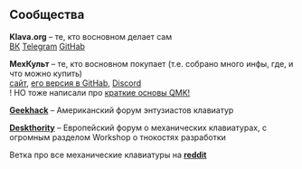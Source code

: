 
## Сообщества

**Klava.org** – те, кто восновном делает сам  
[ВК](https://vk.com/klavaorg) [Telegram](https://telegram.me/klavaorgwork) [GitHab](https://github.com/klavarog)

**МехКульт** – те, кто восновном покупает
(т.е. собрано много инфы, где, и что можно купить)  
[сайт](https://rumech.guide), [его версия в GitHab](https://github.com/Flumeded/ru_mech/tree/master/docs), [Discord](https://discord.com/channels/667761489872158729/667769841272356866)  
! НО тоже написали про [краткие основы QMK!](https://github.com/Flumeded/ru_mech/blob/master/docs/QMK.md)
 
   
**[Geekhack](https://geekhack.org/)** – Американский форум энтузиастов клавиатур

**[Deskthority](https://deskthority.net/)** – Европейский форум о механических клавиатурах, с огромным разделом Workshop о тнокостях разработки

Ветка про все механические клавиатуры на [**reddit**](https://www.reddit.com/r/MechanicalKeyboards/)
